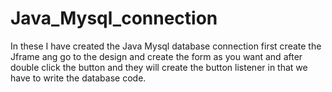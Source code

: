 # Java_Mysql_connection
In these I have created the Java Mysql database connection 
first create the Jframe ang go to the design and create the form as you want and after double click the button and they will create the button listener in that we have to write the database code.
